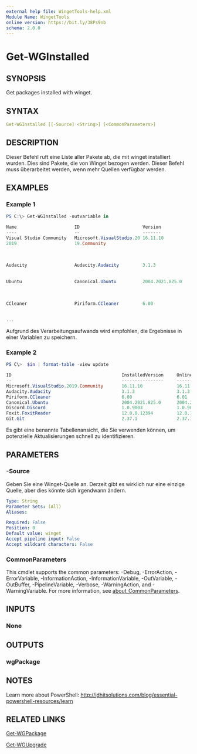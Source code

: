 ```yaml
---
external help file: WingetTools-help.xml
Module Name: WingetTools
online version: https://bit.ly/38Ps9nb
schema: 2.0.0
---
```


# Get-WGInstalled

## SYNOPSIS

Get packages installed with winget.

## SYNTAX

```yaml
Get-WGInstalled [[-Source] <String>] [<CommonParameters>]
```

## DESCRIPTION

Dieser Befehl ruft eine Liste aller Pakete ab, die mit winget installiert wurden. Dies sind Pakete, die von Winget bezogen werden. Dieser Befehl muss überarbeitet werden, wenn mehr Quellen verfügbar werden.

## EXAMPLES

### Example 1

```powershell
PS C:\> Get-WGInstalled -outvariable in

Name                      ID                        Version             Description
----                      --                        -------             -----------
Visual Studio Community   Microsoft.VisualStudio.20 16.11.10            The Community edition of Visual Studio, an
2019                      19.Community                                  integrated development environment (IDE) from
                                                                        Microsoft.  Individual developers have no
                                                                        restrictions on their use of the Community
                                                                        edition.
Audacity                  Audacity.Audacity         3.1.3               Audacity is a free, easy-to-use, multi-track
                                                                        audio editor and recorder for Windows, macOS,
                                                                        GNU/Linux and other operating systems.
Ubuntu                    Canonical.Ubuntu          2004.2021.825.0     Ubuntu on Windows allows you to use Ubuntu
                                                                        Terminal and run Ubuntu command line
                                                                        utilities including bash, ssh, git, apt and
                                                                        many more. This is the latest LTS release.
CCleaner                  Piriform.CCleaner         6.00                CCleaner is a utility used to clean
                                                                        potentially unwanted files and invalid
                                                                        Windows Registry entries from a computer.
...
```

Aufgrund des Verarbeitungsaufwands wird empfohlen, die Ergebnisse in einer Variablen zu speichern.

### Example 2

```powershell
PS C\>  $in | format-table -view update

ID                                          InstalledVersion     OnlineVersion        Update
--                                          ----------------     -------------        ------
Microsoft.VisualStudio.2019.Community       16.11.10             16.11.17             True
Audacity.Audacity                           3.1.3                3.1.3                False
Piriform.CCleaner                           6.00                 6.01                 True
Canonical.Ubuntu                            2004.2021.825.0      2004.2021.825.0      False
Discord.Discord                             1.0.9003             1.0.9005             True
Foxit.FoxitReader                           12.0.0.12394         12.0.1.12430         True
Git.Git                                     2.37.1               2.37.1               False
```

Es gibt eine benannte Tabellenansicht, die Sie verwenden können, um potenzielle Aktualisierungen schnell zu identifizieren.

## PARAMETERS

### -Source

Geben Sie eine Winget-Quelle an. Derzeit gibt es wirklich nur eine einzige Quelle, aber dies könnte sich irgendwann ändern.

```yaml
Type: String
Parameter Sets: (All)
Aliases:

Required: False
Position: 0
Default value: winget
Accept pipeline input: False
Accept wildcard characters: False
```

### CommonParameters

This cmdlet supports the common parameters: -Debug, -ErrorAction, -ErrorVariable, -InformationAction, -InformationVariable, -OutVariable, -OutBuffer, -PipelineVariable, -Verbose, -WarningAction, and -WarningVariable. For more information, see [about_CommonParameters](http://go.microsoft.com/fwlink/?LinkID=113216).

## INPUTS

### None

## OUTPUTS

### wgPackage

## NOTES

Learn more about PowerShell:
http://jdhitsolutions.com/blog/essential-powershell-resources/learn

## RELATED LINKS

[Get-WGPackage](Get-WGPackage.md)

[Get-WGUpgrade](Get-WGUpgrade.md)
